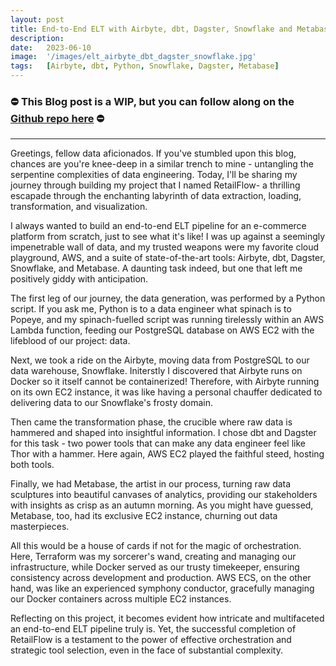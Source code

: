 ```yaml
---
layout: post
title: End-to-End ELT with Airbyte, dbt, Dagster, Snowflake and Metabase
description:
date:   2023-06-10
image:  '/images/elt_airbyte_dbt_dagster_snowflake.jpg'
tags:   [Airbyte, dbt, Python, Snowflake, Dagster, Metabase]
---
```


### ⛔ This Blog post is a WIP, but you can follow along on the [Github repo here](https://github.com/oresttokovenko/RetailFlow) ⛔

---

Greetings, fellow data aficionados. If you've stumbled upon this blog, chances are you're knee-deep in a similar trench to mine - untangling the serpentine complexities of data engineering. Today, I'll be sharing my journey through building my project that I named RetailFlow- a thrilling escapade through the enchanting labyrinth of data extraction, loading, transformation, and visualization.

I always wanted to build an end-to-end ELT pipeline for an e-commerce platform from scratch, just to see what it's like! I was up against a seemingly impenetrable wall of data, and my trusted weapons were my favorite cloud playground, AWS, and a suite of state-of-the-art tools: Airbyte, dbt, Dagster, Snowflake, and Metabase. A daunting task indeed, but one that left me positively giddy with anticipation.

The first leg of our journey, the data generation, was performed by a Python script. If you ask me, Python is to a data engineer what spinach is to Popeye, and my spinach-fuelled script was running tirelessly within an AWS Lambda function, feeding our PostgreSQL database on AWS EC2 with the lifeblood of our project: data.

Next, we took a ride on the Airbyte, moving data from PostgreSQL to our data warehouse, Snowflake. Initerstly I discovered that Airbyte runs on Docker so it itself cannot be containerized! Therefore, with Airbyte running on its own EC2 instance, it was like having a personal chauffer dedicated to delivering data to our Snowflake's frosty domain.

Then came the transformation phase, the crucible where raw data is hammered and shaped into insightful information. I chose dbt and Dagster for this task - two power tools that can make any data engineer feel like Thor with a hammer. Here again, AWS EC2 played the faithful steed, hosting both tools.

Finally, we had Metabase, the artist in our process, turning raw data sculptures into beautiful canvases of analytics, providing our stakeholders with insights as crisp as an autumn morning. As you might have guessed, Metabase, too, had its exclusive EC2 instance, churning out data masterpieces.

All this would be a house of cards if not for the magic of orchestration. Here, Terraform was my sorcerer's wand, creating and managing our infrastructure, while Docker served as our trusty timekeeper, ensuring consistency across development and production. AWS ECS, on the other hand, was like an experienced symphony conductor, gracefully managing our Docker containers across multiple EC2 instances.

Reflecting on this project, it becomes evident how intricate and multifaceted an end-to-end ELT pipeline truly is. Yet, the successful completion of RetailFlow is a testament to the power of effective orchestration and strategic tool selection, even in the face of substantial complexity.